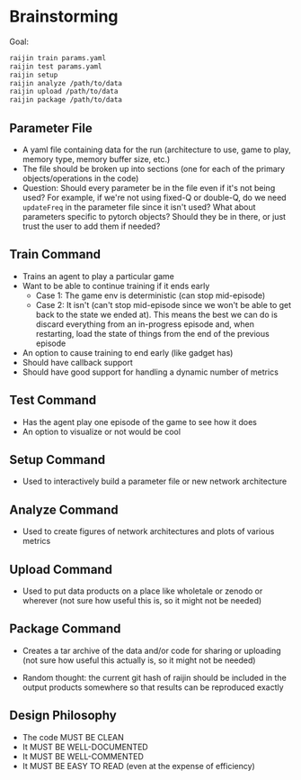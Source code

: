 # Brainstorming

Goal:

```bash
raijin train params.yaml
raijin test params.yaml
raijin setup
raijin analyze /path/to/data
raijin upload /path/to/data
raijin package /path/to/data
```

## Parameter File
* A yaml file containing data for the run (architecture to use, game to play, memory type, memory buffer size, etc.)
* The file should be broken up into sections (one for each of the primary objects/operations in the code)
* Question: Should every parameter be in the file even if it's not being used? For example, if we're not using fixed-Q or double-Q, do we need `updateFreq` in the parameter file since it isn't used? What about parameters specific to pytorch objects? Should they be in there, or just trust the user to add them if needed?

## Train Command
* Trains an agent to play a particular game
* Want to be able to continue training if it ends early
    * Case 1: The game env is deterministic (can stop mid-episode)
    * Case 2: It isn't (can't stop mid-episode since we won't be able to get back to the state we ended at). This means the best we can do is discard everything from an in-progress episode and, when restarting, load the state of things from the end of the previous episode
* An option to cause training to end early (like gadget has)
* Should have callback support
* Should have good support for handling a dynamic number of metrics

## Test Command
* Has the agent play one episode of the game to see how it does
* An option to visualize or not would be cool

## Setup Command
* Used to interactively build a parameter file or new network architecture

## Analyze Command
* Used to create figures of network architectures and plots of various metrics

## Upload Command
* Used to put data products on a place like wholetale or zenodo or wherever (not sure how useful this is, so it might not be needed)

## Package Command
* Creates a tar archive of the data and/or code for sharing or uploading (not sure how useful this actually is, so it might not be needed)

* Random thought: the current git hash of raijin should be included in the output products somewhere so that results can be reproduced exactly

## Design Philosophy
* The code MUST BE CLEAN
* It MUST BE WELL-DOCUMENTED
* It MUST BE WELL-COMMENTED
* It MUST BE EASY TO READ (even at the expense of efficiency)
